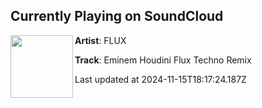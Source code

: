 ## Currently Playing on SoundCloud

[<img align="left" width="100" src="{CURRENT_PLAYING_ALBUM_SRC}">](https://soundcloud.com/flux_techno/houdini)

**Artist**: FLUX 

**Track**: Eminem Houdini Flux Techno Remix

Last updated at 2024-11-15T18:17:24.187Z
